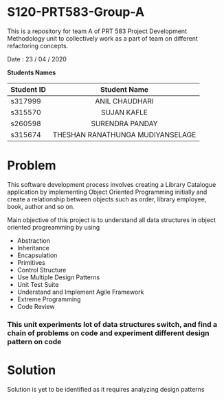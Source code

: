 # S120-PRT583-Group-A
This is a repository for team A of PRT 583 Project Development Methodology unit to collectively work as a part of team on different refactoring concepts. 

<p>Date : 23 / 04 / 2020 </p>
<strong> Students Names </strong>

| Student ID     | Student Name | 
| :---        |    :----:   |   
|     s317999  |   ANIL CHAUDHARI     |
|   s315570 |     SUJAN	KAFLE    | 
| s260598 | SURENDRA PANDAY |
| s315674 | THESHAN RANATHUNGA MUDIYANSELAGE |



<h1>Problem</h1>

<p>This software development process involves creating a Library Catalogue application by implementing Object Oriented Programming initially and create a relationship between objects such as order, library employee, book, author and so on.</p>
<p>Main objective of this project is to understand all data structures in object oriented progreamming by using</p>
<ul>
  <li>Abstraction</li>
  <li>Inheritance</li>
  <li>Encapsulation</li>
  <li>Primitives</li>
  <li>Control Structure</li>
  <li>Use Multiple Design Patterns</li>
  <li>Unit Test Suite</li>
  <li>Understand and Implement Agile Framework</li>
  <li>Extreme Programming</li>
  <li>Code Review</li>
</ul>
<h3>This unit experiments lot of data structures switch, and find a chain of problems on code and experiment different design pattern on code</h3>
<h1>Solution</h1>
<p>Solution is yet to be identified as it requires analyzing design patterns</p>
